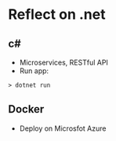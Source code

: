 # Reflect on .net

## c#

- Microservices, RESTful API
- Run app:

```
> dotnet run
```

## Docker

- Deploy on Microsfot Azure
